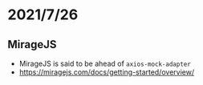 # 2021/7/26
## MirageJS
- MirageJS is said to be ahead of `axios-mock-adapter`
- https://miragejs.com/docs/getting-started/overview/
